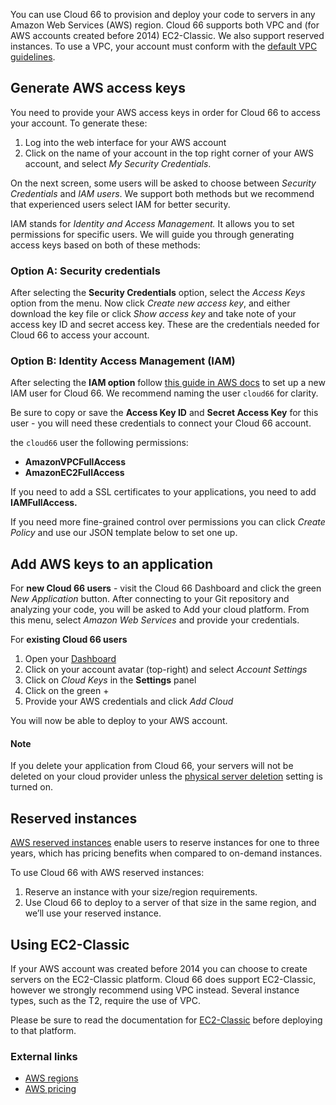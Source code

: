 You can use Cloud 66 to provision and deploy your code to servers in any Amazon Web Services (AWS) region. Cloud 66 supports both VPC and (for AWS accounts created before 2014) EC2-Classic. We also support reserved instances. To use a VPC, your account must conform with the [default VPC guidelines](http://docs.aws.amazon.com/AmazonVPC/latest/UserGuide/default-vpc.html#launching-into).

## Generate AWS access keys

You need to provide your AWS access keys in order for Cloud 66 to access your account. To generate these: 

1. Log into the web interface for your AWS account 
2. Click on the name of your account in the top right corner of your AWS account, and select *My Security Credentials*.

On the next screen, some users will be asked to choose between *Security Credentials* and *IAM users*. We support both methods but we recommend that experienced users select IAM for better security.

IAM stands for *Identity and Access Management.* It allows you to set permissions for specific users. We will guide you through generating access keys based on both of these methods:

### Option A: Security credentials

After selecting the **Security Credentials** option, select the *Access Keys* option from the menu. Now click *Create new access key*, and either download the key file or click *Show access key* and take note of your access key ID and secret access key. These are the credentials needed for Cloud 66 to access your account.

### Option B:  Identity Access Management (IAM)

After selecting the **IAM option** follow [this guide in AWS docs]() to set up a new IAM user for Cloud 66. We recommend naming the user `cloud66` for clarity. 

Be sure to copy or save the **Access Key ID** and **Secret Access Key** for this user - you will need these credentials to connect your Cloud 66 account. 

 the `cloud66` user the following permissions: 

* **AmazonVPCFullAccess** 
* **AmazonEC2FullAccess**

If you need to add a SSL certificates to your applications, you need to add **IAMFullAccess.**

If you need more fine-grained control over permissions you can click *Create Policy* and use our JSON template below to set one up.

## Add AWS keys to an application

For **new Cloud 66 users** - visit the Cloud 66 Dashboard and click the green *New Application* button. After connecting to your Git repository and analyzing your code, you will be asked to Add your cloud platform. From this menu, select *Amazon Web Services* and provide your credentials.

For **existing Cloud 66 users** 

1. Open your [Dashboard](https://app.cloud66.com/dashboard)
2. Click on your account avatar (top-right) and select *Account Settings*
3. Click on *Cloud Keys* in the **Settings** panel
4. Click on the green +
5. Provide your AWS credentials and click *Add Cloud*

You will now be able to deploy to your AWS account.

#### Note
<div class="notice notice-warning"><p>
If you delete your application from Cloud 66, your servers will not be deleted on your cloud provider unless the <a href="/{{page.collection}}/how-to-guides/deployment/server-deletion.html">physical server deletion</a> setting is turned on.
</p></div>

## Reserved instances

[AWS reserved instances](http://aws.amazon.com/ec2/purchasing-options/reserved-instances/) enable users to reserve instances for one to three years, which has pricing benefits when compared to on-demand instances.

To use Cloud 66 with AWS reserved instances: 

1. Reserve an instance with your size/region requirements. 
2. Use Cloud 66 to deploy to a server of that size in the same region, and we’ll use your reserved instance.

## Using EC2-Classic

If your AWS account was created before 2014 you can choose to create servers on the EC2-Classic platform. Cloud 66 does support EC2-Classic, however we strongly recommend using VPC instead. Several instance types, such as the T2, require the use of VPC.

Please be sure to read the documentation for [EC2-Classic](https://docs.aws.amazon.com/AWSEC2/latest/UserGuide/ec2-classic-platform.html) before deploying to that platform.

### External links

- [AWS regions](http://aws.amazon.com/about-aws/globalinfrastructure/)
- [AWS pricing](http://aws.amazon.com/ec2/pricing/)

